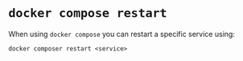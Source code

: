 # `docker compose restart`

When using `docker compose` you can restart a specific service using:

`docker composer restart <service>`